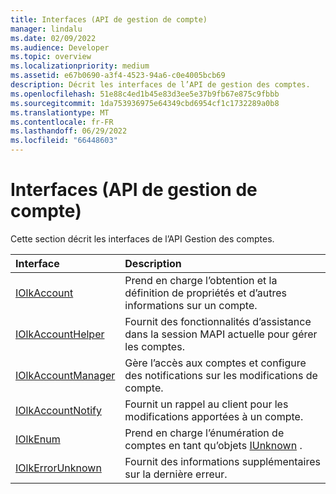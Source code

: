 ```yaml
---
title: Interfaces (API de gestion de compte)
manager: lindalu
ms.date: 02/09/2022
ms.audience: Developer
ms.topic: overview
ms.localizationpriority: medium
ms.assetid: e67b0690-a3f4-4523-94a6-c0e4005bcb69
description: Décrit les interfaces de l’API de gestion des comptes.
ms.openlocfilehash: 51e88c4ed1b45e83d3ee5e37b9fb67e875c9fbbb
ms.sourcegitcommit: 1da753936975e64349cbd6954cf1c1732289a0b8
ms.translationtype: MT
ms.contentlocale: fr-FR
ms.lasthandoff: 06/29/2022
ms.locfileid: "66448603"
---
```

# <a name="interfaces-account-management-api"></a>Interfaces (API de gestion de compte)

Cette section décrit les interfaces de l’API Gestion des comptes.
  
|**Interface**|**Description**|
|:-----|:-----|
|[IOlkAccount](iolkaccount.md) |Prend en charge l’obtention et la définition de propriétés et d’autres informations sur un compte. |
|[IOlkAccountHelper](iolkaccounthelper.md) |Fournit des fonctionnalités d’assistance dans la session MAPI actuelle pour gérer les comptes. |
|[IOlkAccountManager](iolkaccountmanager.md) |Gère l’accès aux comptes et configure des notifications sur les modifications de compte. |
|[IOlkAccountNotify](iolkaccountnotify.md) |Fournit un rappel au client pour les modifications apportées à un compte. |
|[IOlkEnum](iolkenum.md) |Prend en charge l’énumération de comptes en tant qu’objets [IUnknown](/cpp/atl/iunknown) . |
|[IOlkErrorUnknown](iolkerrorunknown.md) |Fournit des informations supplémentaires sur la dernière erreur. |
